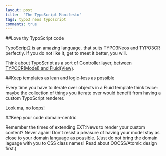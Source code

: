 ```yaml
---
layout: post
title:  "The TypoScript Manifesto"
tags: typo3 neos typoscript
comments: true
---
```


##Love thy TypoScript code

TypoScript2 is an amazing language, that suits TYPO3Neos and TYPO3CR perfectly. If you do not like it, get to meet it better, you will.

Think about TypoScript as a sort of [Controller layer, between TYPOCR(Model) and Fluid(View)](http://dimaip.github.io/2014/08/13/typo3-neos-is-so-mvc/).


##Keep templates as lean and logic-less as possible

Every time you have to iterate over objects in a Fluid template think twice: maybe the collection of things you iterate over would benefit from having a custom TypoScript renderer.

[Look ma, no loops!](https://github.com/dimaip/Sfi.Erm/blob/master/Resources/Private/Templates/NodeTypes/DoctorsList.html)


##Keep your code domain-centric

Remember the times of extending EXT:News to render your custom content? Never again!
Don't resist a pleasure of having your model stay as close to your domain language as possible. (Just do not bring the domain laguage with you to CSS class names! Read about OOCSS/Atomic design first.)

